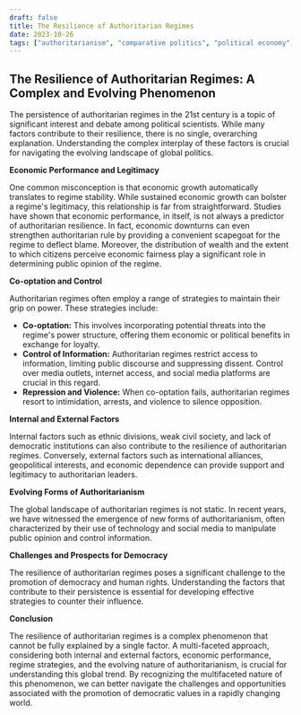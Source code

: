```yaml
---
draft: false
title: The Resilience of Authoritarian Regimes
date: 2023-10-26
tags: ["authoritarianism", "comparative politics", "political economy", "political science"] 
---
```


## The Resilience of Authoritarian Regimes:  A Complex and Evolving Phenomenon

The persistence of authoritarian regimes in the 21st century is a topic of significant interest and debate among political scientists. While many factors contribute to their resilience, there is no single, overarching explanation. Understanding the complex interplay of these factors is crucial for navigating the evolving landscape of global politics. 

**Economic Performance and Legitimacy**

One common misconception is that economic growth automatically translates to regime stability. While sustained economic growth can bolster a regime's legitimacy, this relationship is far from straightforward. Studies have shown that economic performance, in itself, is not always a predictor of authoritarian resilience. In fact, economic downturns can even strengthen authoritarian rule by providing a convenient scapegoat for the regime to deflect blame.  Moreover, the distribution of wealth and the extent to which citizens perceive economic fairness play a significant role in determining public opinion of the regime. 

**Co-optation and Control**

Authoritarian regimes often employ a range of strategies to maintain their grip on power.  These strategies include:

* **Co-optation:**  This involves incorporating potential threats into the regime's power structure, offering them economic or political benefits in exchange for loyalty. 
* **Control of Information:** Authoritarian regimes restrict access to information, limiting public discourse and suppressing dissent.  Control over media outlets, internet access, and social media platforms are crucial in this regard.
* **Repression and Violence:** When co-optation fails, authoritarian regimes resort to intimidation, arrests, and violence to silence opposition. 

**Internal and External Factors**

Internal factors such as ethnic divisions, weak civil society, and lack of democratic institutions can also contribute to the resilience of authoritarian regimes. Conversely, external factors such as international alliances, geopolitical interests, and economic dependence can provide support and legitimacy to authoritarian leaders.

**Evolving Forms of Authoritarianism**

The global landscape of authoritarian regimes is not static. In recent years, we have witnessed the emergence of new forms of authoritarianism, often characterized by their use of technology and social media to manipulate public opinion and control information. 

**Challenges and Prospects for Democracy**

The resilience of authoritarian regimes poses a significant challenge to the promotion of democracy and human rights. Understanding the factors that contribute to their persistence is essential for developing effective strategies to counter their influence.  

**Conclusion**

The resilience of authoritarian regimes is a complex phenomenon that cannot be fully explained by a single factor.  A multi-faceted approach, considering both internal and external factors, economic performance, regime strategies, and the evolving nature of authoritarianism, is crucial for understanding this global trend.  By recognizing the multifaceted nature of this phenomenon, we can better navigate the challenges and opportunities associated with the promotion of democratic values in a rapidly changing world. 
